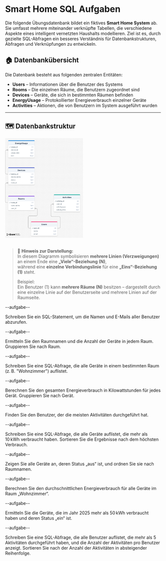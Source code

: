 # Smart Home SQL Aufgaben

Die folgende Übungsdatenbank bildet ein fiktives **Smart Home System** ab. Sie umfasst mehrere miteinander verknüpfte Tabellen, die verschiedene Aspekte eines intelligent vernetzten Haushalts modellieren. Ziel ist es, durch gezielte SQL-Abfragen ein besseres Verständnis für Datenbankstrukturen, Abfragen und Verknüpfungen zu entwickeln.

## 🏠 Datenbankübersicht

Die Datenbank besteht aus folgenden zentralen Entitäten:

- **Users** – Informationen über die Benutzer des Systems
- **Rooms** – Die einzelnen Räume, die Benutzern zugeordnet sind
- **Devices** – Geräte, die sich in bestimmten Räumen befinden
- **EnergyUsage** – Protokollierter Energieverbrauch einzelner Geräte
- **Activities** – Aktionen, die von Benutzern im System ausgeführt wurden

---

## 🗺️ Datenbankstruktur

<img src="./diagram.png" style="width: 50%">

<br>
<br>


> 🔁 **Hinweis zur Darstellung:**  
> In diesem Diagramm symbolisieren **mehrere Linien (Verzweigungen)** an einem Ende eine **„Viele“-Beziehung (N)**,  
> während eine **einzelne Verbindungslinie** für eine **„Eins“-Beziehung (1)** steht.
>
> Beispiel:  
> Ein Benutzer (1) kann **mehrere Räume (N)** besitzen – dargestellt durch eine einzelne Linie auf der Benutzerseite und mehrere Linien auf der Raumseite.



--aufgabe--

Schreiben Sie ein SQL-Statement, um die Namen und E-Mails aller Benutzer abzurufen.

--aufgabe--

Ermitteln Sie den Raumnamen und die Anzahl der Geräte in jedem Raum. Gruppieren Sie nach Raum.

--aufgabe--

Schreiben Sie eine SQL-Abfrage, die alle Geräte in einem bestimmten Raum (z. B. "Wohnzimmer") auflistet.

--aufgabe--

Berechnen Sie den gesamten Energieverbrauch in Kilowattstunden für jedes Gerät. Gruppieren Sie nach Gerät.

--aufgabe--

Finden Sie den Benutzer, der die meisten Aktivitäten durchgeführt hat.

--aufgabe--

Schreiben Sie eine SQL-Abfrage, die alle Geräte auflistet, die mehr als 10 kWh verbraucht haben. Sortieren Sie die Ergebnisse nach dem höchsten Verbrauch.

--aufgabe--

Zeigen Sie alle Geräte an, deren Status „aus“ ist, und ordnen Sie sie nach Raumnamen.

--aufgabe--

Berechnen Sie den durchschnittlichen Energieverbrauch für alle Geräte im Raum „Wohnzimmer“.

--aufgabe--

Ermitteln Sie die Geräte, die im Jahr 2025 mehr als 50 kWh verbraucht haben und deren Status „ein“ ist.

--aufgabe--

Schreiben Sie eine SQL-Abfrage, die alle Benutzer auflistet, die mehr als 5 Aktivitäten durchgeführt haben, und die Anzahl der Aktivitäten pro Benutzer anzeigt. Sortieren Sie nach der Anzahl der Aktivitäten in absteigender Reihenfolge.
